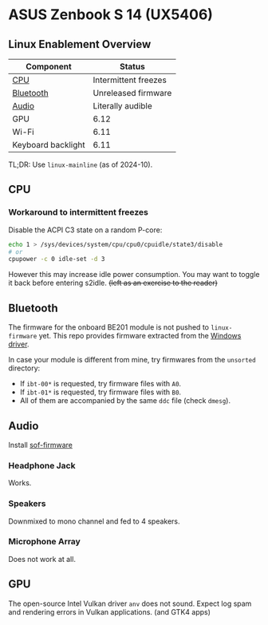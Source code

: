 # ASUS Zenbook S 14 (UX5406)

## Linux Enablement Overview

| Component | Status |
|-|-|
| [CPU](#cpu) | Intermittent freezes |
| [Bluetooth](#bluetooth) | Unreleased firmware |
| [Audio](#audio) | Literally audible |
| GPU | 6.12 |
| Wi-Fi | 6.11 |
| Keyboard backlight | 6.11 |

TL;DR: Use `linux-mainline` (as of 2024-10).

## CPU

### Workaround to intermittent freezes

Disable the ACPI C3 state on a random P-core:

```bash
echo 1 > /sys/devices/system/cpu/cpu0/cpuidle/state3/disable
# or
cpupower -c 0 idle-set -d 3
```

However this may increase idle power consumption. You may want to toggle it back before entering s2idle. ~~(left as an exercise to the reader)~~

## Bluetooth

The firmware for the onboard BE201 module is not pushed to `linux-firmware` yet. This repo provides firmware extracted from the [Windows driver](https://www.catalog.update.microsoft.com/Search.aspx?q=%206224ef1f-f878-4665-afd7-412c8425482c).

In case your module is different from mine, try firmwares from the `unsorted` directory:
  - If `ibt-00*` is requested, try firmware files with `A0`.
  - If `ibt-01*` is requested, try firmware files with `B0`.
  - All of them are accompanied by the same `ddc` file (check `dmesg`).


## Audio

Install [sof-firmware](https://pkgs.org/download/sof-firmware)

### Headphone Jack

Works.

### Speakers

Downmixed to mono channel and fed to 4 speakers.

### Microphone Array

Does not work at all.


## GPU

The open-source Intel Vulkan driver `anv` does not sound. Expect log spam and rendering errors in Vulkan applications. (and GTK4 apps)
